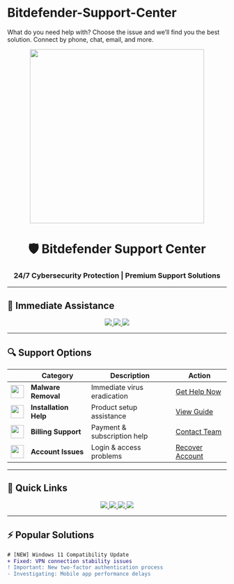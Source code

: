 # Bitdefender-Support-Center
What do you need help with? Choose the issue and we’ll find you the best solution. Connect by phone, chat, email, and more.

<div align="center">
  <img src="https://www.bitdefender.com/content/dam/bitdefender/resources/images/logos/bitdefender-logo.svg" width="400">
  <h1>🛡️ Bitdefender Support Center</h1>
  <h3>24/7 Cybersecurity Protection | Premium Support Solutions</h3>
</div>

---

## 🚨 Immediate Assistance
<p align="center">
  <a href="#">
    <img src="https://img.shields.io/badge/EMERGENCY_SUPPORT-ED1C24?style=for-the-badge&logo=headset&logoColor=white&labelColor=ED1C24">
  </a>
  <a href="#">
    <img src="https://img.shields.io/badge/LIVE_CHAT-FF5722?style=for-the-badge&logo=chatbot&logoColor=white">
  </a>
  <a href="#">
    <img src="https://img.shields.io/badge/CALL_US-25D366?style=for-the-badge&logo=whatsapp&logoColor=white">
  </a>
</p>

---

## 🔍 Support Options
| | Category | Description | Action |
|-|----------|-------------|--------|
| <img src="https://cdn-icons-png.flaticon.com/512/3050/3050158.png" width="30"> | **Malware Removal** | Immediate virus eradication | [Get Help Now](#) |
| <img src="https://cdn-icons-png.flaticon.com/512/3050/3050119.png" width="30"> | **Installation Help** | Product setup assistance | [View Guide](#) |
| <img src="https://cdn-icons-png.flaticon.com/512/3050/3050147.png" width="30"> | **Billing Support** | Payment & subscription help | [Contact Team](#) |
| <img src="https://cdn-icons-png.flaticon.com/512/3050/3050106.png" width="30"> | **Account Issues** | Login & access problems | [Recover Account](#) |

---

## 📌 Quick Links
<p align="center">
  <a href="#">
    <img src="https://img.shields.io/badge/📥_Download_Center-0056B3?style=flat-square&logo=download&logoColor=white">
  </a>
  <a href="#">
    <img src="https://img.shields.io/badge/🔑_Activation_Help-28A745?style=flat-square&logo=key&logoColor=white">
  </a>
  <a href="#">
    <img src="https://img.shields.io/badge/❓_FAQ-6F42C1?style=flat-square&logo=question&logoColor=white">
  </a>
  <a href="#">
    <img src="https://img.shields.io/badge/🔄_Renew_Subscription-FFC107?style=flat-square&logo=credit-card&logoColor=black">
  </a>
</p>

---

## ⚡ Popular Solutions
```diff
# [NEW] Windows 11 Compatibility Update
+ Fixed: VPN connection stability issues
! Important: New two-factor authentication process
- Investigating: Mobile app performance delays
